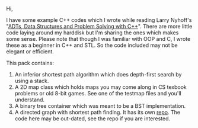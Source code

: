 Hi,

I have some example C++ codes which I wrote while reading Larry Nyhoff's "[ADTs, Data Structures and Problem Solving with C++](http://www.amazon.com/ADTs-Structures-Problem-Solving-Edition/dp/0131409093/)". There are more little code laying around my harddisk but I'm sharing the ones which makes some sense. Please note that though I was familiar with OOP and C, I wrote these as a beginner in C++ and STL. So the code included may not be elegant or efficient.

This pack contains:

1. An inferior shortest path algorithm which does depth-first search by using a stack.
2. A 2D map class which holds maps you may come along in CS texbook problems or old 8-bit games. See one of the testmap files and you'll understand.
3. A binary tree container which was meant to be a BST implementation.
4. A directed graph with shortest path finding. It has its own [repo](https://github.com/aciliketcap/digraph). The code here may be out-dated, see the repo if you are interested.

